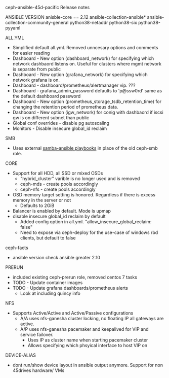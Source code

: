 ceph-ansible-45d-pacific Release notes

ANSIBLE VERSION
anisble-core == 2.12
ansible-collection-ansible*
ansible-collection-community-general
python38-netaddr
python38-six
python38-pyyaml

ALL.YML
* Simplified default all.yml. Removed unncesary options and comments for easier reading
* Dashboard - New option (dashboard_network) for specifying which network dashbaord listens on. Useful for clusters where mgmt network is separate from public
* Dashboard - New option (grafana_network) for specifying which network grafana is on.  
* Dashboard - dashboard/prometheus/alertmanager vip. ???
* Dashboard - grafana_admin_password defaults to 'p@ssw0rd' same as the default dashboard password
* Dashboard - New option (prometheus_storage_tsdb_retention_time) for changing the retention period of prometheus data.
* Dashboard - New option (igw_network) for conig with dashbaord if iscsi gw is on different subnet than public
* Global conf overrides - disable pg autoscaling
* Monitors - Disable insecure global_id reclaim

SMB
* Uses external [samba-ansible playbooks](https://github.com/45Drives/samba-ansible) in place of the old ceph-smb role. 

CORE
* Support for all HDD, all SSD or mixed OSDs 
    * "hybrid_cluster" varible is no longer used and is removed
    * ceph-mds - create pools accordingly
    * ceph-nfs - create pools accordingly
* OSD memory target setting is honored. Regardless if there is excess memory in the server or not
    * Defaults to 2GiB
* Balancer is enabled by default. Mode is upmap
* disable insecure global_id reclaim by default
    * Added config option in all.yml. "allow_insecure_global_reclaim: false"
    * Need to expose via ceph-deploy for the use-case of windows rbd clients, but default to false

ceph-facts
* ansible version check ansible greater 2.10 

PRERUN
* included existing ceph-prerun role, removed centos 7 tasks
* TODO - Update container images
* TODO - Update grafana dashboards/prometheus alerts
    * Look at including quincy info

NFS
* Supports Active/Active and Active/Passive configurations
    * A/A uses nfs-ganesha cluster locking, no floating IP all gateways are active.
    * A/P uses nfs-ganesha pacemaker and keepalived for VIP and service failover.
        * Uses IP as cluster name when starting pacemaker cluster
        * Allows specifying which phsyical interface to host VIP on

DEVICE-ALIAS
* dont run/show device layout in ansible output anymore. Support for non 45drives hardware/ VMs